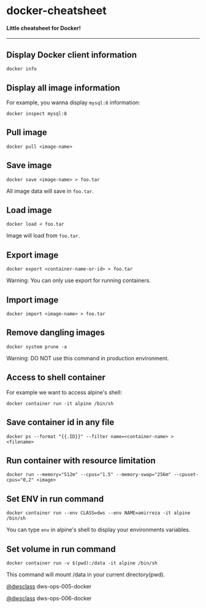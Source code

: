 # docker-cheatsheet
#### Little cheatsheet for Docker!
---
## Display Docker client information
`docker info`

## Display all image information
For example, you wanna display `mysql:8` information:

`docker inspect mysql:8`

## Pull image

`docker pull <image-name>`

## Save image

`docker save <image-name> > foo.tar`

All image data will save in `foo.tar`.

## Load image

`docker load < foo.tar`

Image will load from `foo.tar`. 

## Export image

`docker export <container-name-or-id> > foo.tar`

Warning: You can only use export for running containers.

## Import image

`docker import <image-name> > foo.tar`

## Remove dangling images

`docker system prune -a`

Warning: DO NOT use this command in production environment.

## Access to shell container

For example we want to access alpine's shell:

`docker container run -it alpine /bin/sh`

## Save container id in any file

`docker ps --format "{{.ID}}" --filter name=<container-name> > <filename>`

## Run container with resource limitation

`docker run --memory="512m" --cpus="1.5" --memory-swap="256m" --cpuset-cpus="0,2" <image>`

## Set ENV in run command

`docker container run --env CLASS=dws --env NAME=amirreza -it alpine /bin/sh`

You can type `env` in alpine's shell to display your environments variables.

## Set volume in run command

`docker container run -v $(pwd):/data -it alpine /bin/sh`

This command will mount /data in your current directory(pwd).


[@dwsclass](https://github.com/dwsclass) dws-ops-005-docker

[@dwsclass](https://github.com/dwsclass) dws-ops-006-docker
